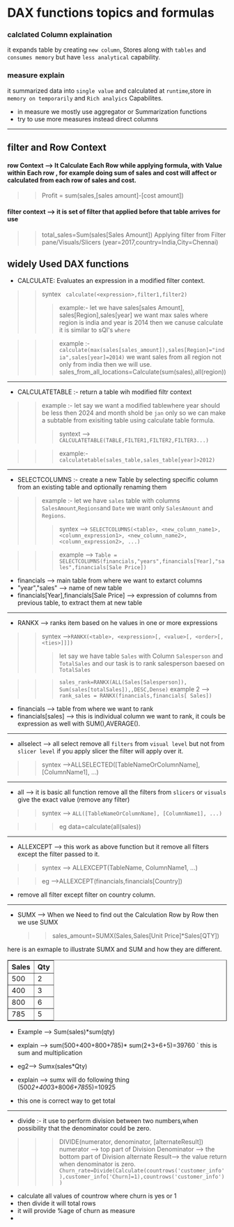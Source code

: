 # DAX functions topics and formulas

### calclated Column explaination 
it expands table by creating `new column`, Stores along with `tables` and `consumes memory` but have `less analytical` capability.

### measure explain 
it summarized data into `single value` and calculated at `runtime`,store in `memory on temporarily` and `Rich analyics` Capabilites.
* in measure we mostly use aggregator or Summarization functions
* try to use more measures instead direct columns
___
## filter and Row Context
#### row Context --> It Calculate Each Row while applying formula, with Value within Each row , for example doing sum of sales and cost will affect or calculated from each row of sales and cost.
>> Profit = sum(sales,[sales amount]-[cost amount])


#### filter context --> it is set of filter that applied before that table arrives for use
>> total_sales=Sum(sales[Sales Amount])
>> Applying filter from Filter pane/Visuals/Slicers (year=2017,country=India,City=Chennai)


## widely Used DAX functions 

* CALCULATE: Evaluates an expression in a modified filter context.
>> syntex ``` calculate(<expression>,filter1,filter2)```
>>>example:- let we have sales[sales Amount], sales[Region],sales[year]
>>>we want max sales where region is india and year is 2014 then we canuse calculate
>>>it is similar to sQl's `where`  

>>>example :- ```calculate(max(sales[sales_amount]),sales[Region]="india",sales[year]=2014)```
>>> we want sales from all region not only from india then we will use.
>>> sales_from_all_locations=Calculate(sum(sales),all(region))

___

* CALCULATETABLE :- return a table wih modified filtr context
>> example :- let say we want a modified tablewhere year should be less then 2024 and month shold be `jan` only so we can make a subtable from exisiting table using calculate table formula.
>>> syntext --> ```CALCULATETABLE(TABLE,FILTER1,FILTER2,FILTER3...)```

>>> example:- ```calculatetable(sales_table,sales_table[year]>2012)```
___

* SELECTCOLUMNS :-  create a new Table by selecting specific column from an existing table and optionally renaming them
>> example :- let we have `sales` table with columns `SalesAmount`,`Regions`and `Date` we want only `SalesAmount` and `Regions`.
>>> syntex --> ```SELECTCOLUMNS(<table>, <new_column_name1>, <column_expression1>, <new_column_name2>, <column_expression2>, ...)```

>>> example --> ```Table = SELECTCOLUMNS(financials,"years",financials[Year],"sales",financials[Sale Price])```

* financials --> main table from where we want to extarct columns
* "year","sales" --> name of new table
* financials[Year],financials[Sale Price] --> expression of columns from previous table, to extract them at new table

___
* RANKX --> ranks item based on he values in one or more expressions
>> syntex -->```RANKX(<table>, <expression>[, <value>[, <order>[, <ties>]]])```
>>> let say we have table `Sales` with Column `Salesperson` and `TotalSales` and our task is to rank salesperson baesed on `TotalSales`

>>> ```sales_rank=RANKX(ALL(Sales[Salesperson]), Sum(sales[totalSales]),,DESC,Dense)```
>>> example 2 --> ```rank_sales = RANKX(financials,financials[ Sales])```
* financials --> table from where we want to rank
* financials[sales] --> this is individual column we want to rank, it couls be expression as well with SUM(),AVERAGE().


___
* allselect --> all select remove all `filters` from `visual level` but not from `slicer level` if you apply slicer the filter will apply over it.
>> syntex -->ALLSELECTED([TableNameOrColumnName], [ColumnName1], ...)

___
* all --> it is basic all function remove all the filters from `slicers` or `visuals` give the exact value (remove any filter)
>> syntex --> ```ALL([TableNameOrColumnName], [ColumnName1], ...)```

>>>eg data=calculate(all(sales))

___
* ALLEXCEPT --> this work as above function but it remove all filters except the filter passed to it.
>>syntex --> ALLEXCEPT(TableName, ColumnName1, ...)

>> eg -->ALLEXCEPT(financials,financials[Country])
* remove all filter except filter on country column.
___ 
* SUMX  --> When we Need to find out the Calculation Row by Row then we use SUMX
  >>sales_amount=SUMX(Sales,Sales[Unit Price]*Sales[QTY])

here is an exmaple to illustrate SUMX and SUM and how they are different.

<table border="1">
  <thead>
    <tr>
      <th>Sales</th>
      <th>Qty</th>
    </tr>
  </thead>
  <tbody>
    <tr>
      <td>500</td>
      <td>2</td>
    </tr>
    <tr>
      <td>400</td>
      <td>3</td>
    </tr>
    <tr>
      <td>800</td>
      <td>6</td>
    </tr>
    <tr>
      <td>785</td>
      <td>5</td>
    </tr>
  </tbody>
</table>

* Example --> Sum(sales)*sum(qty)
* explain --> sum(500+400+800+785)* sum(2+3+6+5)=39760 ` this is sum and multiplication

* eg2--> Sumx(sales*Qty)
* explain --> sumx will do following thing (500*2+400*3+800*6+785*5)=10925
* this one is correct way to get total 
___
* divide :- it use to perform division between two numbers,when possibility that the denominator could be zero.
>>> DIVIDE(numerator, denominator, [alternateResult])
>>> numerator --> top part of Division
>>> Denominator --> the bottom part of Division
>>> alternate Result--> the value return when denominator is zero.
>>>```Churn_rate=Divide(Calculate(countrows('customer_info'),customer_info['Churn]=1),countrows('customer_info'))```
* calculate all values of countrow where churn is yes or 1
* then divide it will total rows
* it will provide %age of churn as measure
* 
